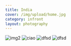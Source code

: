 ```yaml
---
title: India
cover: /img/upload/home.jpg
category: infront
layout: photography
---
```


![img2](/img/upload/home.jpg 'img2')
![ciao](/img/upload/dscf8739-min__1549647470_89.65.241.31.jpg 'ciro')
![dfsd](/img/upload/back1.jpg 'sdfd')
![dfsd](/img/upload/back1.jpg 'sdfd')
